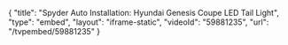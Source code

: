 {
    "title": "Spyder Auto Installation: Hyundai Genesis Coupe LED Tail Light",
    "type": "embed",
    "layout": "iframe-static",
    "videoId": "59881235",
    "url": "\/tvpembed\/59881235"
}
